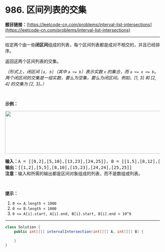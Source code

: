 # 986. 区间列表的交集

**题目链接：**[https://leetcode-cn.com/problems/interval-list-intersections](https://leetcode-cn.com/problems/interval-list-intersections)

---

<div class="content__1Y2H">
 <div class="notranslate">
  <p>给定两个由一些<strong>闭区间</strong>组成的列表，每个区间列表都是成对不相交的，并且已经排序。</p> 
  <p>返回这两个区间列表的交集。</p> 
  <p><em>（形式上，闭区间&nbsp;<code>[a, b]</code>（其中&nbsp;<code>a &lt;= b</code>）表示实数&nbsp;<code>x</code>&nbsp;的集合，而&nbsp;<code>a &lt;= x &lt;= b</code>。两个闭区间的交集是一组实数，要么为空集，要么为闭区间。例如，[1, 3] 和 [2, 4] 的交集为 [2, 3]。）</em></p> 
  <p>&nbsp;</p> 
  <p><strong>示例：</strong></p> 
  <p><strong><img style="height: 140px; width: 506px;" src="/aliyun-lc-upload/uploads/2019/02/02/interval1.png" alt=""></strong></p> 
  <pre class="language-text"><strong>输入：</strong>A = [[0,2],[5,10],[13,23],[24,25]], B = [[1,5],[8,12],[15,24],[25,26]]
<strong>输出：</strong>[[1,2],[5,5],[8,10],[15,23],[24,24],[25,25]]
<strong>注意：</strong>输入和所需的输出都是区间对象组成的列表，而不是数组或列表。
</pre> 
  <p>&nbsp;</p> 
  <p><strong>提示：</strong></p> 
  <ol> 
   <li><code>0 &lt;= A.length &lt; 1000</code></li> 
   <li><code>0 &lt;= B.length &lt; 1000</code></li> 
   <li><code>0 &lt;= A[i].start, A[i].end, B[i].start, B[i].end &lt; 10^9</code></li> 
  </ol> 
 </div>
</div>

---

```java
class Solution {
    public int[][] intervalIntersection(int[][] A, int[][] B) {
        
    }
}
```